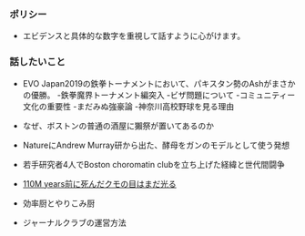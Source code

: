### ポリシー

- エビデンスと具体的な数字を重視して話すように心がけます。

### 話したいこと
- EVO Japan2019の鉄拳トーナメントにおいて、パキスタン勢のAshがまさかの優勝。
  -鉄拳魔界トーナメント編突入
  -ビザ問題について
  -コミュニティー文化の重要性
  -まだみぬ強豪論
  -神奈川高校野球を見る理由
  
- なぜ、ボストンの普通の酒屋に獺祭が置いてあるのか

- NatureにAndrew Murray研から出た、酵母をガンのモデルとして使う発想

- 若手研究者4人でBoston choromatin clubを立ち上げた経緯と世代間闘争

- [110M years前に死んだクモの目はまだ光る](https://www.sciencealert.com/researchers-find-10-new-fossil-spider-species-one-whose-eye-s-still-glow-after-110-million-years)


- 効率厨とやりこみ厨

- ジャーナルクラブの運営方法
